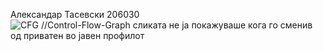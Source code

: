 Александар Тасевски 206030 
</br>
![CFG](https://github.com/atasevski/SI_2023_lab2_206030/assets/130292192/33a0168e-bfca-4c4b-a089-98f0dccf33e2) //Control-Flow-Graph сликата не ја покажуваше кога го сменив од приватен во јавен профилот
</br>
